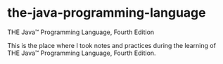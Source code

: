 # the-java-programming-language
THE Java™ Programming Language, Fourth Edition

This is the place where I took notes and practices during the learning of THE Java™ Programming Language, Fourth Edition.
